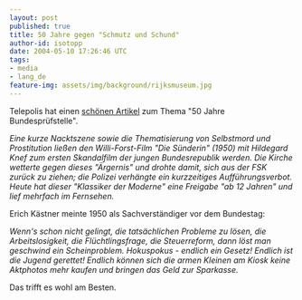 ```yaml
---
layout: post
published: true
title: 50 Jahre gegen "Schmutz und Schund"
author-id: isotopp
date: 2004-05-10 17:26:46 UTC
tags:
- media
- lang_de
feature-img: assets/img/background/rijksmuseum.jpg
---
```

<img border='0' hspace='5' align='left' src='/uploads/suenderin.serendipityThumb.jpg' alt='' /> Telepolis hat einen <a href="http://www.heise.de/tp/deutsch/inhalt/te/17203/1.html">schönen Artikel</a> zum Thema "50 Jahre Bundesprüfstelle".

<i>Eine kurze Nacktszene sowie die Thematisierung von Selbstmord und Prostitution ließen den Willi-Forst-Film "Die Sünderin" (1950) mit Hildegard Knef zum ersten Skandalfilm der jungen Bundesrepublik werden. Die Kirche wetterte gegen dieses "Ärgernis" und drohte damit, sich aus der FSK zurück zu ziehen; die Polizei verhängte ein kurzzeitiges Aufführungsverbot. Heute hat dieser "Klassiker der Moderne" eine Freigabe "ab 12 Jahren" und lief mehrfach im Fernsehen.</i>

Erich Kästner meinte 1950 als Sachverständiger vor dem Bundestag: 

<i>Wenn's schon nicht gelingt, die tatsächlichen Probleme zu lösen, die Arbeitslosigkeit, die Flüchtlingsfrage, die Steuerreform, dann löst man geschwind ein Scheinproblem. Hokuspokus - endlich ein Gesetz! Endlich ist die Jugend gerettet! Endlich können sich die armen Kleinen am Kiosk keine Aktphotos mehr kaufen und bringen das Geld zur Sparkasse.</i>

Das trifft es wohl am Besten.
